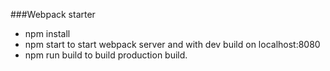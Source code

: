 ###Webpack starter

* npm install
* npm start to start webpack server and with dev build on localhost:8080
* npm run build to build production build.